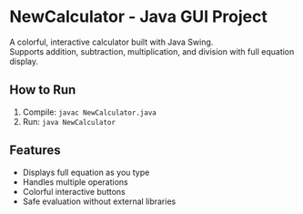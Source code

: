 # NewCalculator - Java GUI Project

A colorful, interactive calculator built with Java Swing.  
Supports addition, subtraction, multiplication, and division with full equation display.

## How to Run
1. Compile: `javac NewCalculator.java`  
2. Run: `java NewCalculator`  

## Features
- Displays full equation as you type
- Handles multiple operations
- Colorful interactive buttons
- Safe evaluation without external libraries
